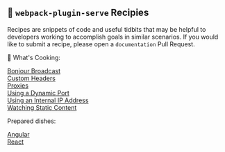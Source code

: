 ## 🍲 `webpack-plugin-serve` Recipies

Recipes are snippets of code and useful tidbits that may be helpful to developers working to accomplish goals in similar scenarios. If you would like to submit a recipe, please open a `documentation` Pull Request.

🍳 What's Cooking:

[Bonjour Broadcast](./bonjour-broadcast.md)<br/>
[Custom Headers](./custom-headers.md)<br/>
[Proxies](./proxies.md)<br/>
[Using a Dynamic Port](./dynamic-port.md)<br/>
[Using an Internal IP Address](./internal-ip.md)<br/>
[Watching Static Content](./watch-static-content.md)

Prepared dishes:

[Angular](./angular/README.md)<br/>
[React](./react/README.md)
